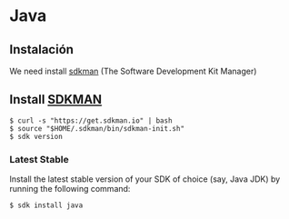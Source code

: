 # Java

## Instalación
We need install [sdkman](https://sdkman.io) (The Software Development Kit Manager) 


## Install [SDKMAN](https://sdkman.io/install)

```
$ curl -s "https://get.sdkman.io" | bash
$ source "$HOME/.sdkman/bin/sdkman-init.sh"
$ sdk version
```
 ### Latest Stable
Install the latest stable version of your SDK of choice (say, Java JDK) by running the following command:

```
$ sdk install java
```
